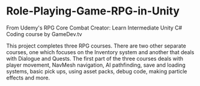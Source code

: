 # Role-Playing-Game-RPG-in-Unity
From Udemy's RPG Core Combat Creator: Learn Intermediate Unity C# Coding course by GameDev.tv

This project completes three RPG courses. There are two other separate courses, one which focuses on the Inventory system and another that deals with Dialogue and Quests. The first part of the three courses deals with player movement, NavMesh navigation, AI pathfinding, save and loading systems, basic pick ups, using asset packs, debug code, making particle effects and more.
